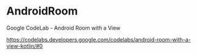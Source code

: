 # AndroidRoom
Google CodeLab - Android Room with a View

https://codelabs.developers.google.com/codelabs/android-room-with-a-view-kotlin/#0
